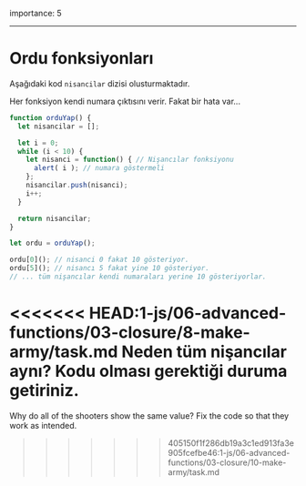 importance: 5

---

# Ordu fonksiyonları

Aşağıdaki kod `nisancilar` dizisi olusturmaktadır.

Her fonksiyon kendi numara çıktısını verir. Fakat bir hata var...


```js run
function orduYap() {
  let nisancilar = [];

  let i = 0;
  while (i < 10) {
    let nisanci = function() { // Nişancılar fonksiyonu
      alert( i ); // numara göstermeli
    };
    nisancilar.push(nisanci);
    i++;
  }

  return nisancilar;
}

let ordu = orduYap();

ordu[0](); // nisanci 0 fakat 10 gösteriyor.
ordu[5](); // nisancı 5 fakat yine 10 gösteriyor.
// ... tüm nişancılar kendi numaraları yerine 10 gösteriyorlar.
```
<<<<<<< HEAD:1-js/06-advanced-functions/03-closure/8-make-army/task.md
Neden tüm nişancılar aynı? Kodu olması gerektiği duruma getiriniz.
=======

Why do all of the shooters show the same value? Fix the code so that they work as intended.

>>>>>>> 405150f1f286db19a3c1ed913fa3e905fcefbe46:1-js/06-advanced-functions/03-closure/10-make-army/task.md
